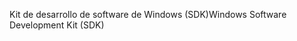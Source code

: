 <span data-ttu-id="4d375-101">Kit de desarrollo de software de Windows (SDK)</span><span class="sxs-lookup"><span data-stu-id="4d375-101">Windows Software Development Kit (SDK)</span></span>